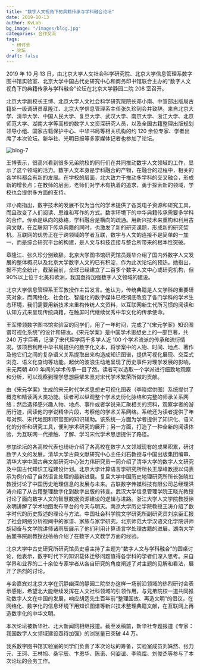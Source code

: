```yaml
---
title: "数字人文视角下的典籍传承与学科融合论坛"
date: 2019-10-13
author: KvLab
bg_image: "/images/blog.jpg"
categories: 合作交流
tags:
  - 研讨会
  - 论坛
draft: false
---
```


2019 年 10 月 13 日，由北京大学人文社会科学研究院、北京大学信息管理系数字图书馆实验室、北京大学中国古代史研究中心和商务印书馆联合主办的“数字人文视角下的典籍传承与学科融合”论坛在北京大学静园二院 208 室召开。

<!--more-->

北京大学副校长王博、北京大学人文社会科学研究院院长邓小南、中宣部出版局古籍处一级调研员章隆江、北京大学信息管理系主任张久珍到会并致辞。来自北京大学、清华大学、中国人民大学、复旦大学、武汉大学、南京大学、浙江大学、北京师范大学、湖南大学等高校的数字人文资深研究人员，以及全国古籍整理出版规划领导小组、国家古籍保护中心、中华书局等相关机构的约 120 余位专家、学者出席了本次论坛。新华社、光明日报等多家媒体记者也参加了论坛。

![blog-7](/images/blog/blog-7.png)

王博表示，很高兴看到很多兄弟院校的同行们在共同推动数字人文领域的工作，显示了这个领域的活力。数字人文本身是学科融合的产物，在融合的过程中，相关的各学科都会有新的发展。在学校的层面，北大致力于推动多学科的交叉融合，形成新的增长点；在教师的层面，老师们对学术有执着的追求，勇于探索新的领域，学校也会提供多方面的支持。

邓小南指出，数字技术的发展不仅为当代的学术提供了各类电子资源和研究工具，而且改变了人们阅读、思维和写作的方式。数字环境下的中华典籍传承需要多学科的合作。传承是纵向的脉络，学科融合是横向的疏通。用新兴技术来重构和利用古典文献，在互联网下传承典籍的同时，也激发了新的研究课题，形成新的研究契机。互联网的优势正在于跨领域的学者互联，数字与人文的连接不是简单的一加一，而是综合研究平台的构建，是人文与科技连接与整合所带来的根本性突破。

章隆江、张久珍分别致辞。北京大学图书馆研究馆员聂华介绍了国内外数字人文发展的整体概况以及北京大学数字人文的已有积淀，作为此次论坛的预热。她指出，据不完全统计，截至目前，全球已经建立了二百多个数字人文中心或研究机构，但 90%以上位于北美和欧洲，我国亟待加强数字人文领域的建设。

北京大学信息管理系王军教授作主旨发言。他认为，传统典籍是人文学科的重要研究对象，而网络化、社会化、智能化的数字媒体已经彻底改变了各门学科的学术生态环境，我们需要用新技术来重构传统人文资料，以互联网新生代所习惯的阅读和认知方式来呈现传统典籍，在触屏时代继续优秀中华文化的传承使命。

王军带领数字图书馆实验室的同学们，用了一年时间，完成了“《宋元学案》知识图谱可视化系统”的设计和研发。《宋元学案》是中国学术思想史上的一部巨著，共 240 万字巨著，记录了宋代理学两千多学人近 100 个学术流派的传承和流衍情况。该项目利用中华书局提供的数字化文本，将学案中的人物、时间、地点、著作及他它们之间的复杂语义关系提取出来构造成知识图谱，提供可视化展现、交互式浏览、语义化查询等功能。起伏的波浪生动地呈现了历史事件对理学发展的影响，宋元两朝 400 年间的学术传承一目了然。读者可以选取一个学派进行细致地观察和分析，可以观察到理学思想巨擘朱熹对宋代学术繁荣所做的贡献。

由《宋元学案》生成的宋元时代学术思想史可视化图表（李晓煜供图）系统提供了概览和精读两大类功能。读者可以纵观整个学术史衍化脉络和完整的师承关系网络；然后选择感兴趣人物、地点、事件或者学说来汇聚相关的资料，观察学者的游历行迹，阅读他的学说精华片段，考察他的学术关系网络。系统还为读者提供了年号对照、宋代地图和职官图的知识辅助。该系统一方面为学者提供了知识化、语义化的分析和研究工具，便利学术研究的展开；另一方面，打造了一种全新的阅读体验，为互联网一代接触、了解、学习宋代学术思想提供了路径。

参加论坛的各高校代表也纷纷介绍了各高校在数字人文领域现有的成果积累，研讨数字人文的发展。清华大学古典文献研究中心主任刘石教授与中国出版集团编审、清华大学中国古典文献研究中心张力伟研究员一同介绍了清华大学的数字人文研究及中国古代知识工程建设计划。北京大学计算语言学研究所所长王厚峰教授以词表示为例介绍了自然语言处理的最新进展。复旦大学中国历史地理研究所所长张晓虹教授讨论了中国历史地理信息的发展与未来。古联数字传媒科技有限公司总经理洪涛介绍了从古籍整理数字化到数字出版的转变。武汉大学信息管理学院王晓光教授讨论了面向数字人文的智慧数据资源建设的逻辑与进路。浙江大学人文学院教授徐永明讲解了学术地图发布平台的今天与明天。南京大学历史学院教授王涛介绍了数字时代的历史叙述的理论与方法。中国社会科学院文学研究所副研究员刘京臣汇报了社会网络分析视阈中的家谱、家族与家学研究。北京师范大学汉语文化学院讲师胡韧奋与文学院讲师诸雨辰展示了他们利用计算语言学处理古籍的进展。湖南大学岳麓书院副教授战蓓蓓介绍了在数字人文教学方面的经验。

北京大学中古史研究所研究馆员史睿主持了主题为“数字人文与学科融合”的圆桌讨论，他表示，数字时代下的知识载体迁移问题值得各学科的学者们深入思考。来自学界和业界的二十余位专家学者从各自研究的角度阐述了对主题的见解和看法，展开了热烈的讨论。

与会嘉宾对北京大学在沉静幽深的静园二院举办这样一场前沿领域的热烈研讨会表示感谢，希望北大能继续发挥在人文社科领域的引领作用，与兄弟院校一道共同推动数字人文在中国的发展，响应胡适先生百年前“整理国故、再造文明”的倡议，在网络化、数字化的信息环境下用知识图谱等新兴技术整理典籍文献，在互联网上再造数字化的中华文明。

本次论坛被新华社、北大新闻网相继报道。截至发稿前，新华社专题报道《专家：我国数字人文领域建设亟待加强》的浏览量已突破 44 万。

我系数字图书馆实验室的同学们负责了本次论坛的筹备，实验室成员刘姝然、张力元、王珂、王林旭、桑宇辰、卞恩华、陈诺、何姿谊、李晓煜、刘俊杰等参与了本次论坛的会务工作。
